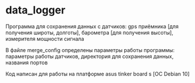 # data_logger

Программа для сохранения данных с датчиков: gps приёмника [для получения широты, долготы], барометра [для получения высоты], измерителя мощности сигнала

В файле merge_config определены параметры работы программы: параметры работы датчиков, директория для сохранения данных, названия портов

Код написан для работы на платформе asus tinker board s [ОС Debian 10]
